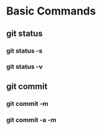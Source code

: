 # Basic Commands

## git status

### git status -s

### git status -v

## git commit

### git commit -m

### git commit -a -m